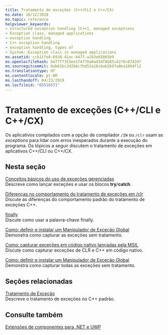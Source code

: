 ```yaml
---
title: Tratamento de exceções (C++/CLI e C++/CX)
ms.date: 10/12/2018
ms.topic: reference
helpviewer_keywords:
- structured exception handling [C++], managed exceptions
- Exception class, managed applications
- exception handling
- C++ exception handling
- exception handling, types of
- System::Exception class in managed applications
ms.assetid: ccb11fe8-6938-41ac-b477-a183e85865b9
ms.openlocfilehash: b477f7355ee1f4f70a0ad3df8b85c4276c07d397
ms.sourcegitcommit: 0ab61bc3d2b6cfbd52a16c6ab2b97a8ea1864f12
ms.translationtype: HT
ms.contentlocale: pt-BR
ms.lasthandoff: 04/23/2019
ms.locfileid: "65516571"
---
```

# <a name="exception-handling--ccli-and-ccx"></a>Tratamento de exceções (C++/CLI e C++/CX)

Os aplicativos compilados com a opção de compilador `/ZW` ou `/clr` usam as *exceptions* para lidar com erros inesperados durante a execução do programa. Os tópicos a seguir discutem o tratamento de exceções em aplicativos C++/CLI ou C++/CX.

## <a name="in-this-section"></a>Nesta seção

[Conceitos básicos do uso de exceções gerenciadas](../dotnet/basic-concepts-in-using-managed-exceptions.md)<br/>
Descreve como lançar exceções e usar os blocos **try**/**catch**.

[Diferenças no comportamento do tratamento de exceções em /clr](../dotnet/differences-in-exception-handling-behavior-under-clr.md)<br/>
Discute as diferenças do comportamento padrão do tratamento de exceções C++.

[finally](../dotnet/finally.md)<br/>
Discute como usar a palavra-chave finally.

[Como: definir e instalar um Manipulador de Exceção Global](../dotnet/how-to-define-and-install-a-global-exception-handler.md)<br/>
Demonstra como capturar as exceções sem tratamento.

[Como: capturar exceções em código nativo lançadas pela MSIL](../dotnet/how-to-catch-exceptions-in-native-code-thrown-from-msil.md)<br/>
Discute como capturar exceções de CLR e C++ em código nativo.

[Como: definir e instalar um Manipulador de Exceção Global](../dotnet/how-to-define-and-install-a-global-exception-handler.md)<br/>
Demonstra como capturar todas as exceções sem tratamento.

## <a name="related-sections"></a>Seções relacionadas

[Tratamento de Exceção](../cpp/exception-handling-in-visual-cpp.md)<br/>
Descreve o tratamento de exceções no C++ padrão.

## <a name="see-also"></a>Consulte também

[Extensões de componentes para .NET e UWP](component-extensions-for-runtime-platforms.md)